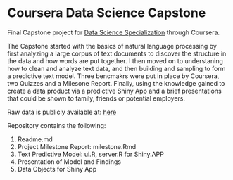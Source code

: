 # Coursera Data Science Capstone

Final Capstone project for [Data Science Specialization](https://www.coursera.org/specializations/jhu-data-science) through Coursera.  

The Capstone started with the basics of natural language processing by first analyzing a large corpus of text documents to discover the structure in the data and how words are put together.  I then moved on to understaning how to clean and analyze text data, and then building and sampling to form a predictive text model.  Three bencmakrs were put in place by Coursera, two Quizzes and a Milesone Report.   Finally, using the knowledge gained to create a data product via a predictive Shiny App and a brief presentations that could be shown to family, friends or potential employers.

Raw data is publicly available at:
[here](https://d396qusza40orc.cloudfront.net/dsscapstone/dataset/Coursera-SwiftKey.zip)

Repository contains the following:

1.  Readme.md
2.  Project Milestone Report: milestone.Rmd 
3.  Text Predictive Model: ui.R, server.R for Shiny.APP
4.  Presentation of Model and Findings
5.  Data Objects for Shiny App
